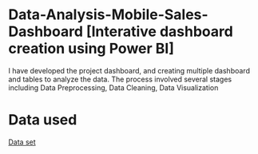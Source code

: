 # Data-Analysis-Mobile-Sales-Dashboard [Interative dashboard creation using Power BI]
I have developed the project dashboard, and creating multiple dashboard and tables to analyze the data. The process involved several stages including Data Preprocessing, Data Cleaning, Data Visualization
# Data used
<a href ="https://github.com/Manikandan15-git/Data-Analysis-Mobile-Sales-Dashboard/blob/main/Mobile%20Sales.xlsx">Data set</a>
